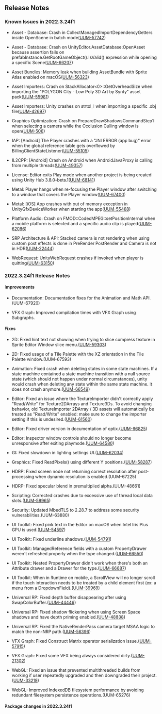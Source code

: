 ## Release Notes

### Known Issues in 2022.3.24f1

-   Asset - Database: Crash in CollectManagedImportDependencyGetters inside OpenScene in batch mode([UUM-57742](https://issuetracker.unity3d.com/issues/crash-in-collectmanagedimportdependencygetters-inside-openscene-in-batch-mode))

-   Asset - Database: Crash on UnityEditor.AssetDatabase:OpenAsset because assertion fails on prefabInstance.GetRootGameObject().IsValid() expression while opening a specific Scene([UUM-66207](https://issuetracker.unity3d.com/issues/crash-on-unityeditor-dot-assetdatabase-openasset-because-assertion-fails-on-prefabinstance-dot-getrootgameobject-dot-isvalid-expression-while-opening-a-specific-scene))

-   Asset Bundles: Memory leak when building AssetBundle with Sprite Atlas enabled on macOS([UUM-56323](https://issuetracker.unity3d.com/issues/memory-leak-when-building-assetbundle-with-sprite-atlas-enabled-on-macos))

-   Asset Importers: Crash on StackAllocator\<0\>::GetOverheadSize when importing the "POLYGON City - Low Poly 3D Art by Synty" asset pack([UUM-55981](https://issuetracker.unity3d.com/issues/crash-on-stackallocator-getoverheadsize-when-importing-the-polygon-city-low-poly-3d-art-by-synty-asset-pack))

-   Asset Importers: Unity crashes on strtol_l when importing a specific .obj file([UUM-42697](https://issuetracker.unity3d.com/issues/unity-crashes-on-strtol-l-when-importing-a-specific-obj-file))

-   Graphics Optimization: Crash on PrepareDrawShadowsCommandStep1 when selecting a camera while the Occlusion Culling window is open([UUM-506](https://issuetracker.unity3d.com/issues/crash-on-preparedrawshadowscommandstep1-when-selecting-a-camera-while-the-occlusion-culling-window-is-open))

-   IAP: \[Android\] The Player crashes with a \"JNI ERROR (app bug)\" error when the global reference table gets overflowed by BillingClientStateListener([UUM-55105](https://issuetracker.unity3d.com/issues/android-the-player-crashes-with-a-jni-error-app-bug-error-when-the-global-reference-table-gets-overflowed-by-billingclientstatelistener))

-   IL2CPP: \[Android\] Crash on Android when AndroidJavaProxy is calling from multiple threads([UUM-49357](https://issuetracker.unity3d.com/issues/android-crash-on-android-when-androidjavaproxy-is-calling-from-multiple-threads))

-   License: Editor exits Play mode when another project is being created using Unity Hub 3.8.0-beta.1([UUM-68141](https://issuetracker.unity3d.com/issues/editor-exits-play-mode-when-another-project-is-being-created-using-unity-hub-3-dot-8-0-beta-dot-1))

-   Metal: Player hangs when re-focusing the Player window after switching to a window that covers the Player window([UUM-67400](https://issuetracker.unity3d.com/issues/player-hangs-when-re-focusing-the-player-window-after-switching-to-a-window-that-covers-the-player-window))

-   Metal: \[iOS\] App crashes with out of memory exception in UnityGfxDeviceWorker when starting the app([UUM-55488](https://issuetracker.unity3d.com/issues/ios-app-crashes-with-out-of-memory-exception-in-unitygfxdeviceworker-when-starting-the-app))

-   Platform Audio: Crash on FMOD::CodecMPEG::setPositionInternal when a mobile platform is selected and a specific audio clip is played([UUM-62086](https://issuetracker.unity3d.com/issues/crash-on-fmod-codecmpeg-setpositioninternal-when-a-mobile-platform-is-selected-and-a-specific-audio-clip-is-played))

-   SRP Architecture & API: Stacked camera is not rendering when using custom post effects is done in PreRender PostRender and Camera is not in HDR([UUM-22444](https://issuetracker.unity3d.com/issues/ios-stacked-camera-is-not-rendering-when-using-custom-post-effects-and-build-target-is-set-to-ios))

-   WebRequest: UnityWebRequest crashes if invoked when player is quitting([UUM-63150](https://issuetracker.unity3d.com/issues/unitywebrequest-crashes-if-invoked-when-player-is-quitting))

### 2022.3.24f1 Release Notes

#### Improvements

-   Documentation: Documentation fixes for the Animation and Math API.(UUM-67920)

-   VFX Graph: Improved compilation times with VFX Graph using Subgraphs.

#### Fixes

-   2D: Fixed hint text not showing when trying to slice compress texture in Sprite Editor Window slice menu.([UUM-59303](https://issuetracker.unity3d.com/issues/sprites-are-sliced-wrong-when-they-are-being-sliced-automatically-on-iossupport-platform-for-macos))

-   2D: Fixed usage of a Tile Palette with the XZ orientation in the Tile Palette window.(UUM-67593)

-   Animation: Fixed crash when deleting states in some state machines. If a state machine contained a state machine transition with a null source state (which should not happen under normal circumstances), unity would crash when deleting any state within the same state machine. It does not crash anymore.([UUM-66549](https://issuetracker.unity3d.com/issues/crash-on-animatorstatemachine-removetransitionswithdeletingobject-when-deleting-a-newly-created-empty-state-in-animator-controller))

-   Editor: Fixed an issue where the TextureImporter didn\'t correctly apply \"Read/Write\" for Texture2DArrays and Texture3Ds. To avoid changing behavior, old TextureImporter 2DArray / 3D assets will automatically be treated as \"Read/Write\" enabled: make sure to change the importer setting if this is undesired.([UUM-61560](https://issuetracker.unity3d.com/issues/the-read-slash-write-flag-on-texture2darray-isnt-taking-effect))

-   Editor: Fixed driver version in documentation of optix.([UUM-66825](https://issuetracker.unity3d.com/issues/optix-minimum-driver-version-number-is-incorrect))

-   Editor: Inspector window controls should no longer become unresponsive after exiting playmode.([UUM-64580](https://issuetracker.unity3d.com/issues/unable-to-interact-with-material-inspector-window-when-entering-and-exiting-play-mode))

-   GI: Fixed slowdown in lighting settings UI.([UUM-62034](https://issuetracker.unity3d.com/issues/editor-freezes-when-selecting-a-gameobject-in-the-scene-view-during-the-play-mode))

-   Graphics: Fixed ReadPixels() using different Y positions.([UUM-58287](https://issuetracker.unity3d.com/issues/readpixels-uses-different-y-positions-when-built-with-vulkan))

-   HDRP: Fixed screen node not returning correct resolution after post-processing when dynamic resolution is enabled.(UUM-67225)

-   HDRP: Fixed specular blend in premultiplied alpha.(UUM-48661)

-   Scripting: Corrected crashes due to excessive use of thread local data slots.([UUM-58965](https://issuetracker.unity3d.com/issues/android-crash-on-slash-data-slash-app-slash-com-dot-defaultcompany-dot-webviewandroid-7upuhqo4grf2kpmrmcjrdg-equals-equals-slash-lib-slash-arm64-slash-libxul-dot-so-libxul-dot-so-offset-0x518000-on-android-devices-when-using-webview))

-   Security: Updated MbedTLS to 2.28.7 to address some security vulnerabilities.(UUM-63880)

-   UI Toolkit: Fixed pink text in the Editor on macOS when Intel Iris Plus GPU is used.([UUM-54597](https://issuetracker.unity3d.com/issues/text-in-certain-parts-of-the-unity-editor-appears-pink-with-white-dots-when-using-macos))

-   UI Toolkit: Fixed underline shadows.([UUM-54791](https://issuetracker.unity3d.com/issues/the-underline-fades-away-when-you-zoom-in-slash-out-in-the-ui-builder))

-   UI Toolkit: ManagedReference fields with a custom PropertyDrawer weren\'t refreshed properly when the type changed.([UUM-66550](https://issuetracker.unity3d.com/issues/managedreference-fields-with-a-custom-propertydrawer-arent-refreshed-properly-when-changing-properties))

-   UI Toolkit: Nested PropertyDrawer didn\'t work when there\'s both an Attribute drawer and a Drawer for the type.([UUM-66687](https://issuetracker.unity3d.com/issues/nested-propertydrawer-doesnt-work-when-theres-both-an-attribute-drawer-and-a-drawer-for-the-type))

-   UI Toolkit: When in Runtime on mobile, a ScrollView will no longer scroll if the touch interaction needs to be treated by a child element first (ex: a menu from a DropdownField).([UUM-39969](https://issuetracker.unity3d.com/issues/scrollview-scrolls-when-clicking-a-button-after-selecting-the-dropdownfield-item))

-   Universal RP: Fixed depth buffer disappearing after using SwapColorBuffer.([UUM-44446](https://issuetracker.unity3d.com/issues/depthtarget-disappears-when-calling-swapcolorbuffer))

-   Universal RP: Fixed shadow flickering when using Screen Space shadows and have depth priming enabled.([UUM-48838](https://issuetracker.unity3d.com/issues/screen-space-shadows-render-feature-draws-incorrect-shadowing-on-opaques-when-depth-priming-mode-is-set-to-auto-or-forced))

-   Universal RP: Fixed the NativeRenderPass camera target MSAA logic to match the non-NRP path.([UUM-56396](https://issuetracker.unity3d.com/issues/errors-are-thrown-when-native-renderpass-is-enabled))

-   VFX Graph: Fixed Construct Matrix operator serialization issue.([UUM-57915](https://issuetracker.unity3d.com/issues/construct-matrix-operator-is-causing-serialization-issues))

-   VFX Graph: Fixed some VFX being always considered dirty.([UUM-21302](https://issuetracker.unity3d.com/issues/vfx-file-gets-modified-without-making-changes-when-saving-project))

-   WebGL: Fixed an issue that prevented multithreaded builds from working if user repeatedly upgraded and then downgraded their project.([UUM-33218](https://issuetracker.unity3d.com/issues/the-index-dot-html-file-is-generated-incorrectly-when-building-a-webgl-project))

-   WebGL: Improved IndexedDB filesystem performance by avoiding redundant filesystem persistence operations.(UUM-65276)

#### Package changes in 2022.3.24f1

